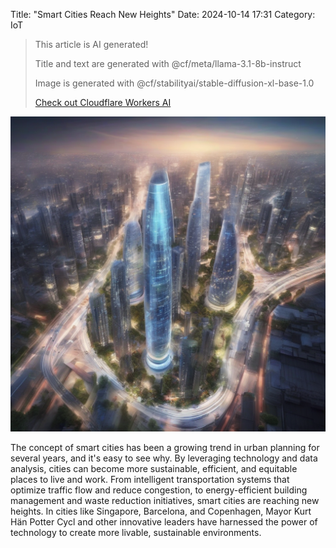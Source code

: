 Title: "Smart Cities Reach New Heights"
Date: 2024-10-14 17:31
Category: IoT

> This article is AI generated!
> 
> Title and text are generated with @cf/meta/llama-3.1-8b-instruct
> 
> Image is generated with @cf/stabilityai/stable-diffusion-xl-base-1.0
> 
> [Check out Cloudflare Workers AI](https://developers.cloudflare.com/workers-ai/models/)


![Alt Text](images/2024-10-14-smart-cities-reach-new-heights.png)

The concept of smart cities has been a growing trend in urban planning for several years, and it's easy to see why. By leveraging technology and data analysis, cities can become more sustainable, efficient, and equitable places to live and work. From intelligent transportation systems that optimize traffic flow and reduce congestion, to energy-efficient building management and waste reduction initiatives, smart cities are reaching new heights. In cities like Singapore, Barcelona, and Copenhagen, Mayor Kurt Hän Potter Cycl and other innovative leaders have harnessed the power of technology to create more livable, sustainable environments.